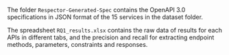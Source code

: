 The folder `Respector-Generated-Spec` contains the OpenAPI 3.0 specifications in JSON format of the 15 services in the dataset folder.

The spreadsheet `RQ1_results.xlsx` contains the raw data of results for each APIs in different tabs, and the precision and recall for extracting endpoint methods, parameters, constraints and responses.
